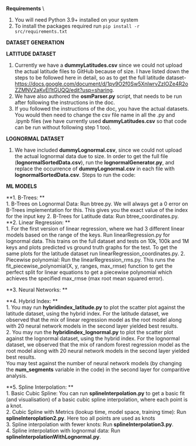 **Requirements** \
1. You will need Python 3.9+ installed on your system
2. To install the packages required run ```pip install -r src/requirements.txt```

**DATASET GENERATION**

**LATITUDE DATASET**
1. Currently we have a **dummyLatitudes.csv** since we could not upload the actual latitude files to GitHub because of size. I have listed down the steps to be followed here in detail, so as to get the full latitude dataset- https://docs.google.com/document/d/1pv9O2f0Sw5XnlwrvZzIOZe4R2oZZMNV2aKvEl1tGUQQ/edit?usp=sharing.
2. We have also authored the **osmParser.py** script, that needs to be run after following the instructions in the doc.
3. If you followed the instructions of the doc, you have the actual datasets. You would then need to change the csv file name in all the .py and .ipynb files (we have currently used **dummyLatitudes.csv** so that code can be run without following step 1 too).

**LOGNORMAL DATASET**
1. We have included **dummyLognormal.csv**, since we could not upload the actual lognormal data due to size. In order to get the full file (**lognormalSortedData.csv**), run the **lognormalGenerator.py**, and replace the occurrence of **dummyLognormal.csv** in each file with **lognormalSortedData.csv**.
Steps to run the code:

**ML MODELS**


**1. B-Trees: **  \
      1. B-Trees on Lognormal Data: Run btree.py. We will always get a 0 error on B-Trees implementation for this. This gives you the exact value of the index for the input key
      2. B-Trees for Latitude data: Run btree_coordinates.py. 
**2. Linear Regression: **  \
      1. For the first version of linear regression, where we had 3 different linear models based on the range of the keys. Run linearRegression.py for lognormal data. This trains on the full dataset and tests on 10k, 100k and 1M keys and plots predicted vs ground truth graphs for the test. To get the same plots for the latitude dataset run linearRegression_coordinates.py.
      2. Piecewise polynomial: Run the linearRegression_rms.py. This runs the fit_piecewise_polynomial(X, y, ranges, max_rmse) function to get the perfect split for linear equations to get a piecewise polynomial which achieves the specified max_rmse (max root mean squared error). 

**3. Neural Networks: **

**4. Hybrid Index: **   \
    1. You may run **hybridindex_latitude.py** to plot the scatter plot against the latitude dataset, using the hybrid index. For the latitude dataset, we observed that the mix of linear regression model as the root model along with 20 neural network models in the second layer yielded best results.\
    2. You may run the **hybridindex_lognormal.py** to plot the scatter plot against the lognormal dataset, using the hybrid index. For the lognormal dataset, we observed that the mix of random forest regression model as the root model along with 20 neural network models in the second layer yielded best results.\
    You may test against the number of neural network models (by changing the **num_segments** variable in the code) in the second layer for comparitive analysis.
    

**5. Spline Interpolation: **    \
    1. Basic Cubic Spline: You can run **splineInterpolation.py** to get a basic fit (and visualisation) of a basic cubic spline interpolation, where each point is a knot. \
    2. Cubic Spline with Metrics (lookup time, model space, training time): Run **splineInteroplation2.py**. Here too all points are used as knots \
    3. Spline interpolation with fewer knots: Run **splineInterpolation3.py**. \
    4. Spline interpolation with lognormal data: Run **splineInterpolationWithLognormal.py**.
